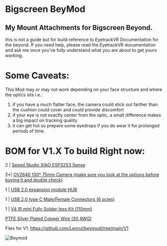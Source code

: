 # Bigscreen BeyMod
## My Mount Attachments for Bigscreen Beyond.
this is not a guide but for build reference to EyetrackVR Documentation for the beyond. If you need help, please read the EyetrackVR documentation and ask me once you've fully understand what you are about to get yours working.
# Some Caveats:
 This Mod may or may not work depending on your face structure and where the optics sits
i.e.: 
1. if you have a much flatter face, the camera could stick out farther than the cushion could cover and could provide discomfort
2. if your eye is not exactly center from the optic, a small difference makes a big impact on tracking quality
3. it can get hot so prepare some eyedrops if you do wear it for prolonged periods of time.


# BOM for V1.X To build Right now:

2 | [Seeed Studio XIAO ESP32S3 Sense](https://www.google.com/url?q=https://www.seeedstudio.com/XIAO-ESP32S3-Sense-p-5639.html&sa=D&source=editors&ust=1704644943665084&usg=AOvVaw1fs6H2pfn6c_YyGU16gUws)

2*| [OV2640 130° 75mm Camera (make sure you look at the options before buying it and double check)](https://www.aliexpress.us/item/3256802853835121.html?spm=a2g0o.order_list.order_list_main.5.93641802NNWnBh&gatewayAdapt=glo2usa)

1 | [USB 2.0 expansion module HUB](https://www.aliexpress.us/item/3256804070458646.html?spm=a2g0o.order_list.order_list_main.53.93641802NNWnBh&gatewayAdapt=glo2usa)

1 | [USB 2.0 type C Male/Female Connectors (6 pcies)](https://www.aliexpress.us/item/3256805148260244.html?spm=a2g0o.order_list.order_list_main.48.93641802NNWnBh&gatewayAdapt=glo2usa)

1 | [V4 IR mini Fully Solder-less Kit (110mm)](https://store.eyetrackvr.dev/products/v4-mini-fully-solderless-kit)

[PTFE Silver Plated Copper Wire (30 AWG)](https://www.aliexpress.us/item/3256805135555625.html?spm=a2g0o.order_list.order_list_main.98.53f21802w21k77&gatewayAdapt=glo2usa)

Files for V1:
https://github.com/Lenrul/beymod/tree/main/V1

![Beymod](https://github.com/Lenrul/beymod/assets/132875948/4e8de1f1-ce59-4dc0-aeb3-0c7e77f5652a)

